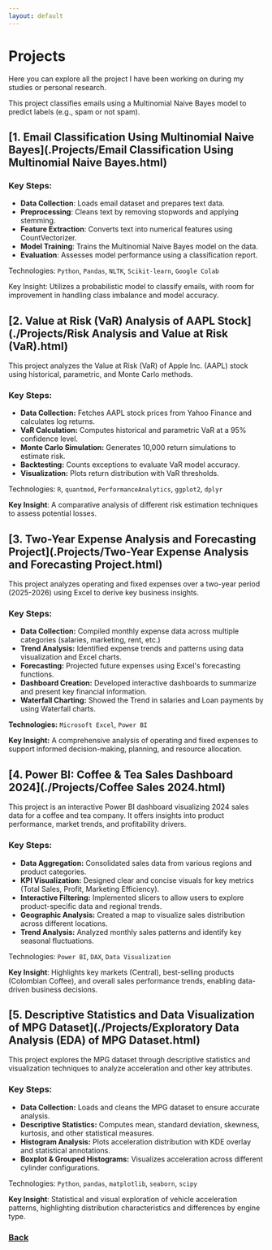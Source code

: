 ```yaml
---
layout: default
---
```

# Projects

Here you can explore all the project I have been working on during my studies or personal research.

This project classifies emails using a Multinomial Naive Bayes model to predict labels (e.g., spam or not spam).

## [1. Email Classification Using Multinomial Naive Bayes](.Projects/Email Classification Using Multinomial Naive Bayes.html)

### Key Steps:

- **Data Collection**: Loads email dataset and prepares text data.
- **Preprocessing**: Cleans text by removing stopwords and applying stemming.
- **Feature Extraction**: Converts text into numerical features using CountVectorizer.
- **Model Training**: Trains the Multinomial Naive Bayes model on the data.
- **Evaluation**: Assesses model performance using a classification report.

Technologies: `Python`, `Pandas`, `NLTK`, `Scikit-learn`, `Google Colab`

Key Insight: Utilizes a probabilistic model to classify emails, with room for improvement in handling class imbalance and model accuracy.

## [2. Value at Risk (VaR) Analysis of AAPL Stock](./Projects/Risk Analysis and Value at Risk (VaR).html)

This project analyzes the Value at Risk (VaR) of Apple Inc. (AAPL) stock using historical, parametric, and Monte Carlo methods. 

### Key Steps:
- **Data Collection:** Fetches AAPL stock prices from Yahoo Finance and calculates log returns.
- **VaR Calculation:** Computes historical and parametric VaR at a 95% confidence level.
- **Monte Carlo Simulation:** Generates 10,000 return simulations to estimate risk.
- **Backtesting:** Counts exceptions to evaluate VaR model accuracy.
- **Visualization:** Plots return distribution with VaR thresholds.

Technologies: `R`, `quantmod`, `PerformanceAnalytics`, `ggplot2`, `dplyr`

**Key Insight**: A comparative analysis of different risk estimation techniques to assess potential losses.

## [3. Two-Year Expense Analysis and Forecasting Project](.Projects/Two-Year Expense Analysis and Forecasting Project.html)

This project analyzes operating and fixed expenses over a two-year period (2025-2026) using Excel to derive key business insights.

### Key Steps:

- **Data Collection:** Compiled monthly expense data across multiple categories (salaries, marketing, rent, etc.)  
- **Trend Analysis:** Identified expense trends and patterns using data visualization and Excel charts.
- **Forecasting:** Projected future expenses using Excel's forecasting functions.
- **Dashboard Creation:** Developed interactive dashboards to summarize and present key financial information.
- **Waterfall Charting:** Showed the Trend in salaries and Loan payments by using Waterfall charts.
    
**Technologies:** `Microsoft Excel`, `Power BI`

**Key Insight:** A comprehensive analysis of operating and fixed expenses to support informed decision-making, planning, and resource allocation.

## [4. Power BI: Coffee & Tea Sales Dashboard 2024](./Projects/Coffee Sales 2024.html)

This project is an interactive Power BI dashboard visualizing 2024 sales data for a coffee and tea company. It offers insights into product performance, market trends, and profitability drivers.

### Key Steps:
- **Data Aggregation:** Consolidated sales data from various regions and product categories.
- **KPI Visualization:** Designed clear and concise visuals for key metrics (Total Sales, Profit, Marketing Efficiency).
- **Interactive Filtering:** Implemented slicers to allow users to explore product-specific data and regional trends.
- **Geographic Analysis:** Created a map to visualize sales distribution across different locations.
- **Trend Analysis:** Analyzed monthly sales patterns and identify key seasonal fluctuations.

Technologies: `Power BI`, `DAX`, `Data Visualization`

**Key Insight**: Highlights key markets (Central), best-selling products (Colombian Coffee), and overall sales performance trends, enabling data-driven business decisions.

## [5. Descriptive Statistics and Data Visualization of MPG Dataset](./Projects/Exploratory Data Analysis (EDA) of MPG Dataset.html)

This project explores the MPG dataset through descriptive statistics and visualization techniques to analyze acceleration and other key attributes.

### Key Steps:

- **Data Collection:** Loads and cleans the MPG dataset to ensure accurate analysis.
- **Descriptive Statistics:** Computes mean, standard deviation, skewness, kurtosis, and other statistical measures.
- **Histogram Analysis:** Plots acceleration distribution with KDE overlay and statistical annotations.
- **Boxplot & Grouped Histograms:** Visualizes acceleration across different cylinder configurations.  

Technologies: `Python`, `pandas`, `matplotlib`, `seaborn`, `scipy`

**Key Insight**: Statistical and visual exploration of vehicle acceleration patterns, highlighting distribution characteristics and differences by engine type.

### [Back](./)
